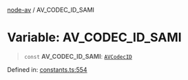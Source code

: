 [node-av](../globals.md) / AV\_CODEC\_ID\_SAMI

# Variable: AV\_CODEC\_ID\_SAMI

> `const` **AV\_CODEC\_ID\_SAMI**: [`AVCodecID`](../type-aliases/AVCodecID.md)

Defined in: [constants.ts:554](https://github.com/seydx/av/blob/f8631fc881b394300b1479f511d55cf1c370a87f/src/constants/constants.ts#L554)
